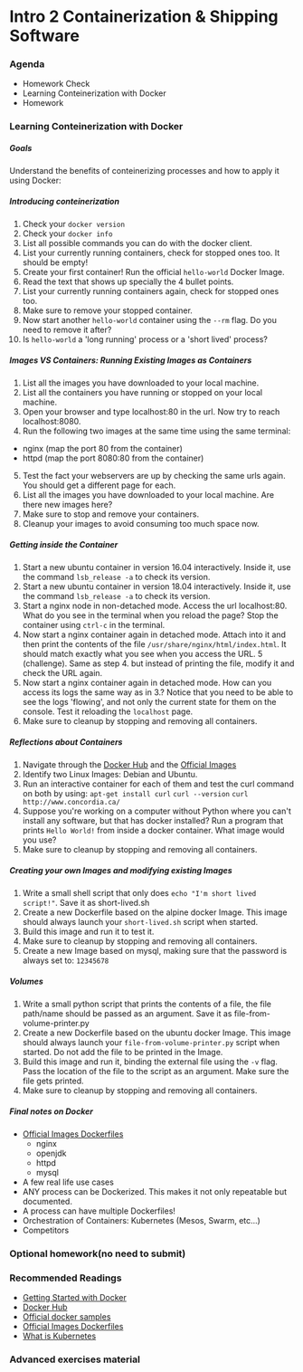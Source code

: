 
# Intro 2 Containerization & Shipping Software

### Agenda
* Homework Check
* Learning Conteinerization with Docker
* Homework

### Learning Conteinerization with Docker

##### Goals
Understand the benefits of conteinerizing processes and how to apply it using Docker:

##### Introducing conteinerization
1. Check your `docker version`
2. Check your `docker info`
3. List all possible commands you can do with the docker client.
4. List your currently running containers, check for stopped ones too. It should be empty!
5. Create your first container! Run the official `hello-world` Docker Image. 
6. Read the text that shows up specially the 4 bullet points.
7. List your currently running containers again, check for stopped ones too.
8. Make sure to remove your stopped container.
9. Now start another `hello-world` container using the `--rm` flag. Do you need to remove it after?
10. Is `hello-world` a 'long running' process or a 'short lived' process?

##### Images VS Containers: Running Existing Images as Containers
1. List all the images you have downloaded to your local machine.
2. List all the containers you have running or stopped on your local machine.
3. Open your browser and type localhost:80 in the url. Now try to reach localhost:8080.
4. Run the following two images at the same time using the same terminal:
* nginx (map the port 80 from the container)
* httpd (map the port 8080:80  from the container)
5. Test the fact your webservers are up by checking the same urls again. You should get a different page for each.
6. List all the images you have downloaded to your local machine. Are there new images here?
7. Make sure to stop and remove your containers.
8. Cleanup your images to avoid consuming too much space now.

##### Getting inside the Container
1. Start a new ubuntu container in version 16.04 interactively. Inside it, use the command `lsb_release -a` to check its version.
2. Start a new ubuntu container in version 18.04 interactively. Inside it, use the command `lsb_release -a` to check its version.
3. Start a nginx node in non-detached mode. Access the url localhost:80. What do you see in the terminal when you reload the page? Stop the container using `ctrl-c` in the terminal.
4. Now start a nginx container again in detached mode. Attach into it and then print the contents of the file `/usr/share/nginx/html/index.html`. It should match exactly what you see when you access the URL. 
5 (challenge). Same as step 4. but instead of printing the file, modify it and check the URL again.
6. Now start a nginx container again in detached mode. How can you access its logs the same way as in 3.? Notice that you need to be able to see the logs 'flowing', and not only the current state for them on the console. Test it reloading the `localhost` page.
7. Make sure to cleanup by stopping and removing all containers.

##### Reflections about Containers
1. Navigate through the [Docker Hub](https://hub.docker.com/) and the [Official Images](https://hub.docker.com/search/?q=&type=image&image_filter=official)
2. Identify two Linux Images: Debian and Ubuntu. 
3. Run an interactive container for each of them and test the curl command on both by using:
   ```apt-get install curl```
   ```curl --version```
   ```curl http://www.concordia.ca/```
4. Suppose you're working on a computer without Python where you can't install any software, but that has docker installed? Run a program that prints `Hello World!` from inside a docker container. What image would you use?
5. Make sure to cleanup by stopping and removing all containers.

##### Creating your own Images and modifying existing Images
1. Write a small shell script that only does `echo "I'm short lived script!"`. Save it as short-lived.sh
2. Create a new Dockerfile based on the alpine docker Image. This image should always launch your `short-lived.sh` script when started.
3. Build this image and run it to test it.
4. Make sure to cleanup by stopping and removing all containers.
5. Create a new Image based on mysql, making sure that the password is always set to: `12345678`

##### Volumes
1. Write a small python script that prints the contents of a file, the file path/name should be passed as an argument. Save it as file-from-volume-printer.py
2. Create a new Dockerfile based on the ubuntu docker Image. This image should always launch your `file-from-volume-printer.py` script when started. Do not add the file to be printed in the Image.
3. Build this image and run it, binding the external file using the `-v` flag. Pass the location of the file to the script as an argument. Make sure the file gets printed.
4. Make sure to cleanup by stopping and removing all containers.

##### Final notes on Docker
* [Official Images Dockerfiles](https://github.com/docker-library/)
  * nginx
  * openjdk
  * httpd
  * mysql
* A few real life use cases
* ANY process can be Dockerized. This makes it not only repeatable but documented. 
* A process can have multiple Dockerfiles!
* Orchestration of Containers: Kubernetes (Mesos, Swarm, etc...)
* Competitors

### Optional homework(no need to submit)

### Recommended Readings
* [Getting Started with Docker](https://docs.docker.com/get-started/)
* [Docker Hub](https://hub.docker.com)
* [Official docker samples](https://docs.docker.com/samples/)
* [Official Images Dockerfiles](https://github.com/docker-library/)
* [What is Kubernetes](https://kubernetes.io/docs/concepts/overview/what-is-kubernetes/)

### Advanced exercises material